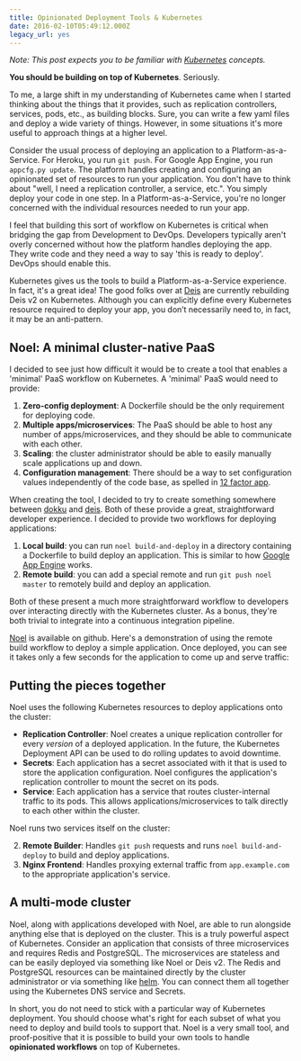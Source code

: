 ```yaml
---
title: Opinionated Deployment Tools & Kubernetes
date: 2016-02-10T05:49:12.000Z
legacy_url: yes
---
```


*Note: This post expects you to be familiar with [Kubernetes](kubernetes.io) concepts.*

**You should be building on top of Kubernetes**. Seriously.

To me, a large shift in my understanding of Kubernetes came when I started thinking about the things that it provides, such as replication controllers, services, pods, etc., as building blocks. Sure, you can write a few yaml files and deploy a wide variety of things. However, in some situations it's more useful to approach things at a higher level.

Consider the usual process of deploying an application to a Platform-as-a-Service. For Heroku, you run `git push`. For Google App Engine, you run `appcfg.py update`. The platform handles creating and configuring an opinionated set of resources to run your application. You don't have to think about "well, I need a replication controller, a service, etc.". You simply deploy your code in one step. In a Platform-as-a-Service, you're no longer concerned with the individual resources needed to run your app.

I feel that building this sort of workflow on Kubernetes is critical when bridging the gap from Development to DevOps. Developers typically aren't overly concerned without how the platform handles deploying the app. They write code and they need a way to say 'this is ready to deploy'. DevOps should enable this.

Kubernetes gives us the tools to build a Platform-as-a-Service experience. In fact, it's a great idea! The good folks over at [Deis](https://deis.io) are currently rebuilding Deis v2 on Kubernetes. Although you can explicitly define every Kubernetes resource required to deploy your app, you don’t necessarily need to, in fact, it may be an anti-pattern.

## Noel: A minimal cluster-native PaaS

I decided to see just how difficult it would be to create a tool that enables a 'minimal' PaaS workflow on Kubernetes. A 'minimal' PaaS would need to provide:

1. **Zero-config deployment**: A Dockerfile should be the only requirement for deploying code.
2. **Multiple apps/microservices**: The PaaS should be able to host any number of apps/microservices, and they should be able to communicate with each other.
2. **Scaling**: the cluster administrator should be able to easily manually scale applications up and down.
2. **Configuration management**: There should be a way to set configuration values independently of the code base, as spelled in [12 factor app](http://12factor.net/).

When creating the tool, I decided to try to create something somewhere between [dokku](http://dokku.viewdocs.io/dokku/) and [deis](https://deis.io). Both of these provide a great, straightforward developer experience. I decided to provide two workflows for deploying applications:

1. **Local build**: you can run `noel build-and-deploy` in a directory containing a Dockerfile to build deploy an application. This is similar to how [Google App Engine](https://cloud.google.com/appengine) works.
2. **Remote build**: you can add a special remote and run `git push noel master` to remotely build and deploy an application.

Both of these present a much more straightforward workflow to developers over interacting directly with the Kubernetes cluster. As a bonus, they're both trivial to integrate into a continuous integration pipeline.

[Noel](https://github.com/theacodes/noel) is available on github. Here's a demonstration of using the remote build workflow to deploy a simple application. Once deployed, you can see it takes only a few seconds for the application to come up and serve traffic:

<script type="text/javascript" src="https://asciinema.org/a/4r2lhzq9tq63qmk0xv4wtlvng.js" id="asciicast-4r2lhzq9tq63qmk0xv4wtlvng" async></script>

## Putting the pieces together

Noel uses the following Kubernetes resources to deploy applications onto the cluster:

* **Replication Controller**: Noel creates a unique replication controller for every *version* of a deployed application. In the future, the Kubernetes Deployment API can be used to do rolling updates to avoid downtime.
* **Secrets**: Each application has a secret associated with it that is used to store the application configuration. Noel configures the application's replication controller to mount the secret on its pods.
* **Service**: Each application has a service that routes cluster-internal traffic to its pods. This allows applications/microservices to talk directly to each other within the cluster.

Noel runs two services itself on the cluster:

2. **Remote Builder**: Handles `git push` requests and runs `noel build-and-deploy` to build and deploy applications.
3. **Nginx Frontend**: Handles proxying external traffic from `app.example.com` to the appropriate application's service.

## A multi-mode cluster

Noel, along with applications developed with Noel, are able to run alongside anything else that is deployed on the cluster. This is a truly powerful aspect of Kubernetes. Consider an application that consists of three microservices and requires Redis and PostgreSQL. The microservices are stateless and can be easily deployed via something like Noel or Deis v2. The Redis and PostgreSQL resources can be maintained directly by the cluster administrator or via something like [helm](https://helm.sh). You can connect them all together using the Kubernetes DNS service and Secrets.

In short, you do not need to stick with a particular way of Kubernetes deployment. You should choose what's right for each subset of what you need to deploy and build tools to support that. Noel is a very small tool, and proof-positive that it is possible to build your own tools to handle **opinionated workflows** on top of Kubernetes.
